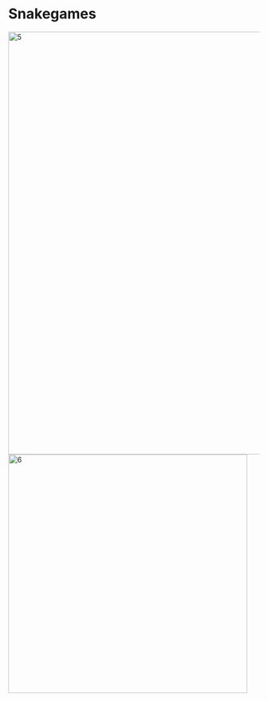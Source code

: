 # Snakegames
<img width="848" alt="5" src="https://github.com/user-attachments/assets/89aeeef2-7156-4052-81b4-24e75b1451ac" />
<img width="479" alt="6" src="https://github.com/user-attachments/assets/a214da85-dd78-4cb1-83ec-79ad277fdbe0" />
